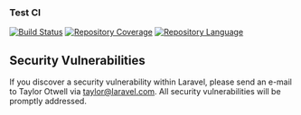 ### Test CI
[![Build Status](https://civ3.sun-asterisk.vn/api/badges/daothaison/test-ci/status.svg)](https://civ3.sun-asterisk.vn/repositories/daothaison/test-ci/detail/overview)
[![Repository Coverage](https://civ3.sun-asterisk.vn/api/badges/daothaison/test-ci/coverage.svg)](https://civ3.sun-asterisk.vn/repositories/daothaison/test-ci/detail/overview)
[![Repository Language](https://civ3.sun-asterisk.vn/api/badges/daothaison/test-ci/language.svg)](https://civ3.sun-asterisk.vn/repositories/daothaison/test-ci/detail/overview)
## Security Vulnerabilities

If you discover a security vulnerability within Laravel, please send an e-mail to Taylor Otwell via [taylor@laravel.com](mailto:taylor@laravel.com). All security vulnerabilities will be promptly addressed.

